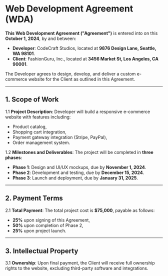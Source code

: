 # Web Development Agreement (WDA)

**This Web Development Agreement ("Agreement")** is entered into on this **October 1, 2024**, by and between:

- **Developer**: CodeCraft Studios, located at **9876 Design Lane, Seattle, WA 98101**.
- **Client**: FashionGuru, Inc., located at **3456 Market St, Los Angeles, CA 90001**.

The Developer agrees to design, develop, and deliver a custom e-commerce website for the Client as outlined in this Agreement.

---

## 1. **Scope of Work**

1.1 **Project Description**:
Developer will build a responsive e-commerce website with features including:
- Product catalog,
- Shopping cart integration,
- Payment gateway integration (Stripe, PayPal),
- Order management system.

1.2 **Milestones and Deliverables**:
The project will be completed in **three phases**:
- **Phase 1**: Design and UI/UX mockups, due by **November 1, 2024**.
- **Phase 2**: Development and testing, due by **December 15, 2024**.
- **Phase 3**: Launch and deployment, due by **January 31, 2025**.

---

## 2. **Payment Terms**

2.1 **Total Payment**:
The total project cost is **$75,000**, payable as follows:
- **25%** upon signing of this Agreement,
- **50%** upon completion of Phase 2,
- **25%** upon project launch.

---

## 3. **Intellectual Property**

3.1 **Ownership**:
Upon final payment, the Client will receive full ownership rights to the website, excluding third-party software and integrations.
